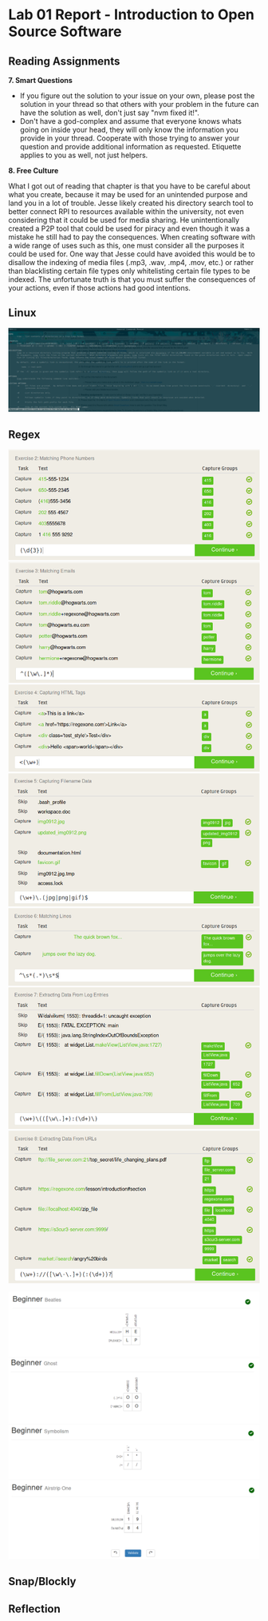 # Lab 01 Report - Introduction to Open Source Software

## Reading Assignments
**7. Smart Questions**
* If you figure out the solution to your issue on your own, please post the solution in your thread so that others with your problem in the future can have the solution as well, don't just say "nvm fixed it!".
* Don't have a god-complex and assume that everyone knows whats going on inside your head, they will only know the information you provide in your thread. Cooperate with those trying to answer your question and provide additional information as requested. Etiquette applies to you as well, not just helpers.

**8. Free Culture**

What I got out of reading that chapter is that you have to be careful about what you create, because it may be used for an unintended purpose and land you in a lot of trouble. Jesse likely created his directory search tool to better connect RPI to resources available within the university, not even considering that it could be used for media sharing. He unintentionally created a P2P tool that could be used for piracy and even though it was a mistake he still had to pay the consequences. When creating software with a wide range of uses such as this, one must consider all the purposes it could be used for. One way that Jesse could have avoided this would be to disallow the indexing of media files (.mp3, .wav, .mp4, .mov, etc.) or rather than blacklisting certain file types only whitelisting certain file types to be indexed. The unfortunate truth is that you must suffer the consequences of your actions, even if those actions had good intentions.

## Linux
![man tree](../../images/lab-01/man-tree.png)

## Regex
![1](../../images/lab-01/r1.png)
![2](../../images/lab-01/r2.png)
![3](../../images/lab-01/r3.png)
![4](../../images/lab-01/r4.png)
![5](../../images/lab-01/r5.png)
![6](../../images/lab-01/r6.png)
![7](../../images/lab-01/r7.png)

![1](../../images/lab-01/cw1.png)
![2](../../images/lab-01/cw2.png)
![3](../../images/lab-01/cw3.png)
![4](../../images/lab-01/cw4.png)

## Snap/Blockly

## Reflection
